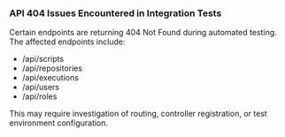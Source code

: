### API 404 Issues Encountered in Integration Tests

Certain endpoints are returning 404 Not Found during automated testing. The affected endpoints include:

- /api/scripts
- /api/repositories
- /api/executions
- /api/users
- /api/roles

This may require investigation of routing, controller registration, or test environment configuration.